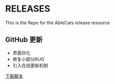 # RELEASES
This is the Repo for the AbleCats release resource

## GitHub 更新

- 界面优化
- 修复小部分BUG
- 引入在线更新机制

[下载脚本](https://aff.mx/Ny1Wi)